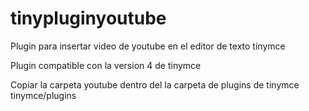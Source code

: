 # tinypluginyoutube
Plugin para insertar video de youtube en el editor de texto tinymce

Plugin compatible con la version 4 de tinymce

Copiar la carpeta youtube dentro del la carpeta de plugins de tinymce tinymce/plugins
